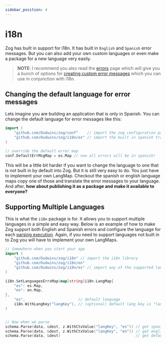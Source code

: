 ```yaml
---
sidebar_position: 4
---
```


# i18n

Zog has built in support for i18n. It has built in `English` and `Spanish` error messages. But you can also add your own custom languages or even make a package for a new language very easily.

> **NOTE**: I recommend you also read the [errors](/errors) page which will give you a bunch of options for [creating custom error messages](/errors#custom-error-messages) which you can use in conjunction with i18n.

## Changing the default language for error messages

Lets imagine you are building an application that is only in Spanish. You can change the default language for error messages like this:

```go
import (
	"github.com/Oudwins/zog/conf"    // import the zog configuration package
	"github.com/Oudwins/zog/i18n/es" // import the built in spanish translations
)

// override the default error map
conf.DefaultErrMsgMap = es.Map // now all errors will be in spanish!
```

This will be a little bit harder if you want to change the language to one that is not built in by default into Zog. But it is still very easy to do. You just have to implement your own LangMap. Checkout the spanish or english language maps copy one of those and translate the error messages to your language. And after, **how about publishing it as a package and make it available to everyone?**

## Supporting Multiple Languages

This is what the `i18n` package is for. It allows you to support multiple languages in a simple and easy way. Below is an example of how to make Zog support both English and Spanish errors and configure the language for each [parsing execution](/core-concepts/parsing#parsing-execution-structure). Again, if you need to support languages not built in to Zog you will have to implement your own LangMaps.

```go
// Somewhere when you start your app
import (
	"github.com/Oudwins/zog/i18n" // import the i18n library
	"github.com/Oudwins/zog/i18n/en"
	"github.com/Oudwins/zog/i18n/es" // import any of the supported language maps or build your own
)

i18n.SetLanguagesErrsMap(map[string]i18n.LangMap{
	"es": es.Map,
	"en": en.Map,
},
	"es",                        // default language
	i18n.WithLangKey("langKey"), // (optional) default lang key is "lang" and is stored in i18n.LangKey
)


// Now when we parse
schema.Parse(data, &dest, z.WithCtxValue("langKey", "es")) // get spanish errors
schema.Parse(data, &dest, z.WithCtxValue("langKey", "en")) // get english errors
schema.Parse(data, &dest)                                  // get default lang errors (spanish in this case)
```
